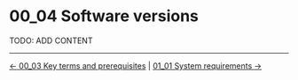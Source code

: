 # 00_04 Software versions
TODO: ADD CONTENT


<!-- FooterStart -->
---
[← 00_03 Key terms and prerequisites](../00_03_prerequisites_key_terms/README.md) | [01_01 System requirements →](../../ch1_installing_jenkins/01_01_system_requirements/README.md)
<!-- FooterEnd -->
